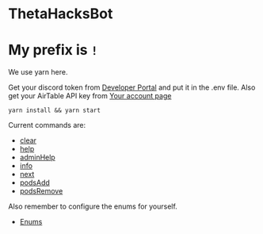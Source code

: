 # ThetaHacksBot
# My prefix is `!`

We use yarn here.

Get your discord token from [Developer Portal](https://discord.com/developers/applications) and put it in the .env file.
Also get your AirTable API key from [Your account page](https://airtable.com/account)

`yarn install && yarn start`


Current commands are:
- [clear](https://github.com/ScribeHacks/Hackathon-Bot/blob/main/src/commands/clear.command.ts)
- [help](https://github.com/ScribeHacks/Hackathon-Bot/blob/main/src/commands/help.command.ts)
- [adminHelp](https://github.com/ScribeHacks/Hackathon-Bot/blob/main/src/commands/clear.command.ts)
- [info](https://github.com/ScribeHacks/Hackathon-Bot/blob/main/src/commands/info.command.ts)
- [next](https://github.com/ScribeHacks/Hackathon-Bot/blob/main/src/commands/next.command.ts)
- [podsAdd](https://github.com/ScribeHacks/Hackathon-Bot/blob/main/src/commands/clear.command.ts)
- [podsRemove](https://github.com/ScribeHacks/Hackathon-Bot/blob/main/src/commands/clear.command.ts)

Also remember to configure the enums for yourself.
- [Enums](https://github.com/ScribeHacks/Hackathon-Bot/tree/main/src/enum)
